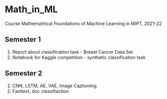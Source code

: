 # Math_in_ML
Course Mathemathical Foundations of Machine Learning in MIPT, 2021-22

## Semester 1
1. Report about classification task - Breast Cancer Data Set
2. Notebook for Kaggle competition - synthetic classification task

## Semester 2
1. CNN, LSTM, AE, VAE, Image Captioning
2. Fasttext, doc classifiaction
